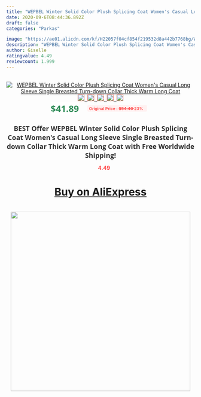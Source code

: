 ```yaml
---
title: "WEPBEL Winter Solid Color Plush Splicing Coat Women's Casual Long Sleeve Single Breasted Turn-down Collar Thick Warm Long Coat"
date: 2020-09-6T08:44:36.892Z
draft: false
categories: "Parkas"

image: "https://ae01.alicdn.com/kf/H22057f04cf854f219532d8a442b7768bg/WEPBEL-Winter-Solid-Color-Plush-Splicing-Coat-Women-s-Casual-Long-Sleeve-Single-Breasted-Turn-down.jpg"
description: "WEPBEL Winter Solid Color Plush Splicing Coat Women's Casual Long Sleeve Single Breasted Turn-down Collar Thick Warm Long Coat"
author: Giselle
ratingvalue: 4.49
reviewcount: 1.999
---
```

<br>
<div style="text-align: center;">
<a href="https://s.click.aliexpress.com/e/_AO1T7B" target="_blank" rel="nofollow noopener noreferrer"><img alt="WEPBEL Winter Solid Color Plush Splicing Coat Women's Casual Long Sleeve Single Breasted Turn-down Collar Thick Warm Long Coat" class="magnifier-image" src="https://ae01.alicdn.com/kf/H22057f04cf854f219532d8a442b7768bg/WEPBEL-Winter-Solid-Color-Plush-Splicing-Coat-Women-s-Casual-Long-Sleeve-Single-Breasted-Turn-down.jpg_640x640.jpg">
<br>
<img style="border:1px solid salmon" src="https://ae01.alicdn.com/kf/H22057f04cf854f219532d8a442b7768bg/WEPBEL-Winter-Solid-Color-Plush-Splicing-Coat-Women-s-Casual-Long-Sleeve-Single-Breasted-Turn-down.jpg_120x120.jpg">&nbsp;&nbsp;<img style="border:1px solid salmon" src="https://ae01.alicdn.com/kf/Ha318b0fc6d36416e84c916a3cd1aa351O/WEPBEL-Winter-Solid-Color-Plush-Splicing-Coat-Women-s-Casual-Long-Sleeve-Single-Breasted-Turn-down.jpg_120x120.jpg">&nbsp;&nbsp;<img style="border:1px solid salmon" src="https://ae01.alicdn.com/kf/H018e8f2ac7704caf89ab64d66c96b253c/WEPBEL-Winter-Solid-Color-Plush-Splicing-Coat-Women-s-Casual-Long-Sleeve-Single-Breasted-Turn-down.jpg_120x120.jpg">&nbsp;&nbsp;<img style="border:1px solid salmon" src="https://ae01.alicdn.com/kf/H42559ca1f0f5445c9c565fdcca3b8731j/WEPBEL-Winter-Solid-Color-Plush-Splicing-Coat-Women-s-Casual-Long-Sleeve-Single-Breasted-Turn-down.jpg_120x120.jpg">&nbsp;&nbsp;<img style="border:1px solid salmon" src="https://ae01.alicdn.com/kf/Hdc179762370544109b58d249905da5c8z/WEPBEL-Winter-Solid-Color-Plush-Splicing-Coat-Women-s-Casual-Long-Sleeve-Single-Breasted-Turn-down.jpg_120x120.jpg"></a></div><br0>
<div style="text-align: center;"><span style="background-color: white; border: 0px; box-sizing: border-box; color: seagreen; display: inline-block; font-family: &quot;open sans&quot; , &quot;arial&quot; , &quot;helvetica&quot; , sans-serif , &quot;heiti&quot;; font-size: 24px; font-stretch: inherit; font-weight: 700; line-height: inherit; margin: 0px 10px 0px 0px; padding: 0px; vertical-align: middle;">$41.89 </span>
<span style="background: rgb(255 , 241 , 241); border-radius: 3px; border: 0px; box-sizing: border-box; color: #ff4747; display: inline-block; font-family: inherit; font-size: 12px; font-stretch: inherit; font-style: inherit; font-variant: inherit; font-weight: 600; line-height: inherit; margin: 0px; padding: 2px 5px; transform: scale(0.9); vertical-align: middle;">Original Price : <b style="text-decoration: line-through;">$54.40 </b> 23%&nbsp;&nbsp;</span></div>
<h1 style="color: #333333; display: inline-block; font-family: &quot;open sans&quot; , &quot;arial&quot; , &quot;helvetica&quot; , sans-serif , &quot;heiti&quot;; font-size: 18px; font-stretch: inherit; font-weight: 700; text-align: center;">BEST Offer WEPBEL Winter Solid Color Plush Splicing Coat Women's Casual Long Sleeve Single Breasted Turn-down Collar Thick Warm Long Coat with Free Worldwide Shipping!</h1>
<div style="color: #ff4747; text-align: center;">
<img src="https://4.bp.blogspot.com/-M0ZcTcb-5uY/XleCXlxnR4I/AAAAAAAAAEc/OrjgMkXV1oMQFaCRZj5HQwOCBcu3w1FegCPcBGAYYCw/s1600/star.png" style="height: 15px;">&nbsp;<b>4.49</b></div>
<div class="button_cont" align="center"><a class="buynow_a" href="https://s.click.aliexpress.com/e/_AO1T7B" target="_blank" rel="nofollow noopener noreferrer"><H1>Buy on AliExpress</H1></a></div><br>
<div class="separator" style="clear: both; text-align: center;">
<img src="https://lh3.googleusercontent.com/-pTy5HemUv9M/XlePHvY0dAI/AAAAAAAAAE4/0nX5iRUoIWY8eMW9Dpxeirr157OZliDIgCLcBGAsYHQ/s1600/badge.gif" width="480">
</div>

